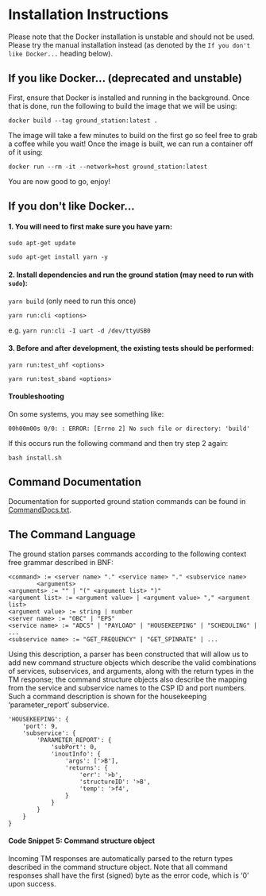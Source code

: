 # Installation Instructions

Please note that the Docker installation is unstable and should not be used. Please try the manual installation instead (as denoted by the `If you don't like Docker...` heading below).

## If you like Docker... (deprecated and unstable)

First, ensure that Docker is installed and running in the background. Once that is done, run the following to build the image that we will be using:

```
docker build --tag ground_station:latest .
```

The image will take a few minutes to build on the first go so feel free to grab a coffee while you wait! Once the image is built, we can run a container off of it using:

```
docker run --rm -it --network=host ground_station:latest
```

You are now good to go, enjoy!

## If you don't like Docker...

#### 1. You will need to first make sure you have yarn:

`sudo apt-get update`

`sudo apt-get install yarn -y`

#### 2. Install dependencies and run the ground station (may need to run with `sudo`):

`yarn build` (only need to run this once)

`yarn run:cli <options>`

e.g. `yarn run:cli -I uart -d /dev/ttyUSB0`

#### 3. Before and after development, the existing tests should be performed:

`yarn run:test_uhf <options>`

`yarn run:test_sband <options>`

#### Troubleshooting

On some systems, you may see something like:

`00h00m00s 0/0: : ERROR: [Errno 2] No such file or directory: 'build'`

If this occurs run the following command and then try step 2 again:

`bash install.sh`

## Command Documentation
Documentation for supported ground station commands can be found in [CommandDocs.txt](https://github.com/AlbertaSat/ex2_ground_station_software/blob/update-readme/CommandDocs.txt).

## The Command Language

The ground station parses commands according to the following context free grammar described in BNF:

    <command> := <server name> "." <service name> "." <subservice name>
            <arguments>
    <arguments> := "" | "(" <argument list> ")"
    <argument list> := <argument value> | <argument value> "," <argument list>
    <argument value> := string | number
    <server name> := "OBC" | "EPS"
    <service name> := "ADCS" | "PAYLOAD" | "HOUSEKEEPING" | "SCHEDULING" | ...
    <subservice name> := "GET_FREQUENCY" | "GET_SPINRATE" | ...


Using this description, a parser has been constructed that will allow us to add new command structure objects which describe the valid combinations of services, subservices, and arguments, along with the return types in the TM response; the command structure objects also describe the mapping from the service and subservice names to the CSP ID and port numbers. Such a command description is shown for the housekeeping ‘parameter_report’ subservice.

```
'HOUSEKEEPING': {
    'port': 9,
    'subservice': {
        'PARAMETER_REPORT': {
            'subPort': 0,
            'inoutInfo': {
                'args': ['>B'],
                'returns': {
                    'err': '>b',
                    'structureID': '>B',
                    'temp': '>f4',
                }
            }
        }
    }
}
```

#### Code Snippet 5: Command structure object
Incoming TM responses are automatically parsed to the return types described in the command structure object. Note that all command responses shall have the first (signed) byte as the error code, which is ‘0’ upon success.
